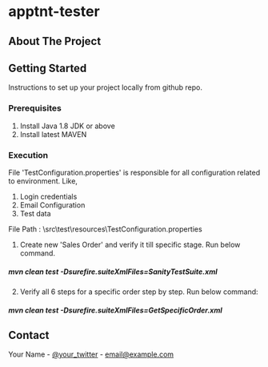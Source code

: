 # apptnt-tester

<!-- ABOUT THE PROJECT -->
## About The Project

<!-- GETTING STARTED -->
## Getting Started

Instructions to set up your project locally from github repo.

### Prerequisites

1. Install Java 1.8 JDK or above
2. Install latest MAVEN

### Execution
File 'TestConfiguration.properties' is responsible for all configuration related to environment. Like,
1. Login credentials
2. Email Configuration
3. Test data

File Path : \src\test\resources\TestConfiguration.properties

1. Create new 'Sales Order' and verify it till specific stage. Run below command.
##### mvn clean test -Dsurefire.suiteXmlFiles=SanityTestSuite.xml ##### 


2. Verify all 6 steps for a specific order step by step. Run below command: 
##### mvn clean test -Dsurefire.suiteXmlFiles=GetSpecificOrder.xml ##### 


<!-- CONTACT -->
## Contact

Your Name - [@your_twitter](https://twitter.com/your_username) - email@example.com
